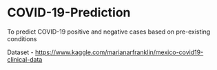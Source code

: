 # COVID-19-Prediction
To predict COVID-19 positive and negative cases based on pre-existing conditions




Dataset - https://www.kaggle.com/marianarfranklin/mexico-covid19-clinical-data

